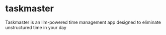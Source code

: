 # taskmaster
Taskmaster is an llm-powered time management app designed to eliminate unstructured time in your day
